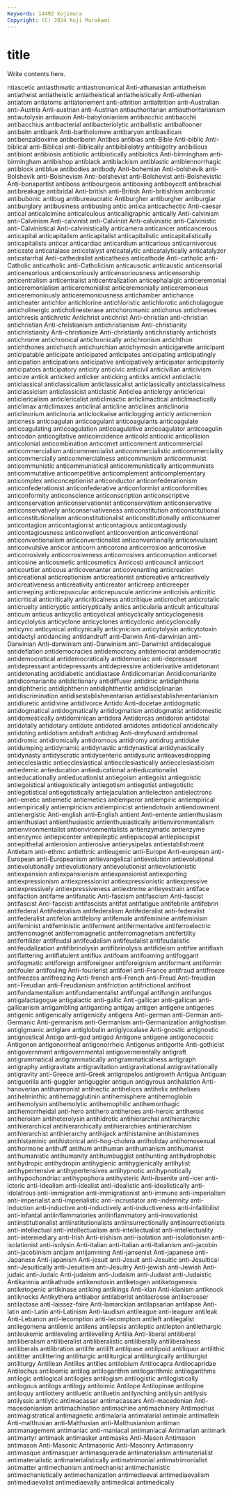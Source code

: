 ```yaml
---
Keywords: 14492 kojimura
Copyright: (C) 2024 Koji Murakami
---
```


# title

Write contents here.



ntiascetic antiasthmatic antiastronomical Anti-athanasian antiatheism antiatheist
antiatheistic antiatheistical antiatheistically Anti-athenian antiatom antiatoms antiatonement anti-attrition antiattrition anti-Australian
anti-Austria Anti-austrian anti-Austrian antiauthoritarian antiauthoritarianism antiautolysin antiauxin Anti-babylonianism antibacchic antibacchii
antibacchius antibacterial antibacteriolytic antiballistic antiballooner antibalm antibank Anti-bartholomew antibaryon antibasilican
antibenzaldoxime antiberiberin Antibes antibias anti-Bible Anti-biblic Anti-biblical anti-Biblical anti-Biblically antibibliolatry
antibigotry antibilious antibiont antibiosis antibiotic antibiotically antibiotics Anti-birmingham anti-birmingham antibishop
antiblack antiblackism antiblastic antiblennorrhagic antiblock antiblue antibodies antibody Anti-bohemian Anti-bolshevik
anti-Bolshevik anti-Bolshevism Anti-bolshevist anti-Bolshevist anti-Bolshevistic Anti-bonapartist antiboss antibourgeois antiboxing antiboycott
antibrachial antibreakage antibridal Anti-british anti-British Anti-britishism antibromic antibubonic antibug antibureaucratic
Antiburgher antiburgher antiburglar antiburglary antibusiness antibusing antic antica anticachectic Anti-caesar
antical anticalcimine anticalculous anticalligraphic antically Anti-calvinism anti-Calvinism Anti-calvinist anti-Calvinist Anti-calvinistic
anti-Calvinistic anti-Calvinistical Anti-calvinistically anticamera anticancer anticancerous anticapital anticapitalism anticapitalist anticapitalistic
anticapitalistically anticapitalists anticar anticardiac anticardium anticarious anticarnivorous anticaste anticatalase anticatalyst
anticatalytic anticatalytically anticatalyzer anticatarrhal Anti-cathedralist anticathexis anticathode Anti-catholic anti-Catholic anticatholic
anti-Catholicism anticausotic anticaustic anticensorial anticensorious anticensoriously anticensoriousness anticensorship anticentralism anticentralist
anticentralization anticephalalgic anticeremonial anticeremonialism anticeremonialist anticeremonially anticeremonious anticeremoniously anticeremoniousness antichamber
antichance anticheater antichlor antichlorine antichloristic antichlorotic anticholagogue anticholinergic anticholinesterase antichoromanic
antichorus antichreses antichresis antichretic Antichrist antichrist Anti-christian anti-christian antichristian Anti-christianism
antichristianism Anti-christianity antichristianity Anti-christianize Anti-christianly antichristianly antichrists antichrome antichronical antichronically
antichronism antichthon antichthones antichurch antichurchian antichymosin anticigarette anticipant anticipatable anticipate
anticipated anticipates anticipating anticipatingly anticipation anticipations anticipative anticipatively anticipator anticipatorily
anticipators anticipatory anticity anticivic anticivil anticivilian anticivism anticize antick anticked
anticker anticking anticks antickt anticlactic anticlassical anticlassicalism anticlassicalist anticlassically anticlassicalness
anticlassicism anticlassicist anticlastic Anticlea anticlergy anticlerical anticlericalism anticlericalist anticlimactic anticlimactical
anticlimactically anticlimax anticlimaxes anticlinal anticline anticlines anticlinoria anticlinorium anticlnoria anticlockwise
anticlogging anticly anticnemion anticness anticoagulan anticoagulant anticoagulants anticoagulate anticoagulating anticoagulation
anticoagulative anticoagulator anticoagulin anticodon anticogitative anticoincidence anticold anticolic anticollision anticolonial
anticombination anticomet anticomment anticommercial anticommercialism anticommercialist anticommercialistic anticommerciality anticommercially anticommercialness
anticommunism anticommunist anticommunistic anticommunistical anticommunistically anticommunists anticommutative anticompetitive anticomplement anticomplementary
anticomplex anticonceptionist anticonductor anticonfederationism anticonfederationist anticonfederative anticonformist anticonformities anticonformity anticonscience
anticonscription anticonscriptive anticonservation anticonservationist anticonservatism anticonservative anticonservatively anticonservativeness anticonstitution anticonstitutional
anticonstitutionalism anticonstitutionalist anticonstitutionally anticonsumer anticontagion anticontagionist anticontagious anticontagiously anticontagiousness anticonvellent
anticonvention anticonventional anticonventionalism anticonventionalist anticonventionally anticonvulsant anticonvulsive anticor anticorn anticorona
anticorrosion anticorrosive anticorrosively anticorrosiveness anticorrosives anticorruption anticorset anticosine anticosmetic anticosmetics
Anticosti anticouncil anticourt anticourtier anticous anticovenanter anticovenanting anticreation anticreational anticreationism
anticreationist anticreative anticreatively anticreativeness anticreativity anticreator anticreep anticreeper anticreeping anticrepuscular
anticrepuscule anticrime anticrisis anticritic anticritical anticritically anticriticalness anticritique anticrochet anticrotalic
anticruelty anticryptic anticryptically antics anticularia anticult anticultural anticum anticus anticyclic
anticyclical anticyclically anticyclogenesis anticyclolysis anticyclone anticyclones anticyclonic anticyclonically anticynic anticynical
anticynically anticynicism anticytolysin anticytotoxin antidactyl antidancing antidandruff anti-Darwin Anti-darwinian anti-Darwinian
Anti-darwinism anti-Darwinism anti-Darwinist antidecalogue antideflation antidemocracies antidemocracy antidemocrat antidemocratic antidemocratical
antidemocratically antidemoniac anti-depressant antidepressant antidepressants antidepressive antiderivative antidetonant antidetonating antidiabetic
antidiastase Antidicomarian Antidicomarianite antidicomarianite antidictionary antidiffuser antidinic antidiphtheria antidiphtheric antidiphtherin
antidiphtheritic antidisciplinarian antidiscrimination antidisestablishmentarian antidisestablishmentarianism antidiuretic antidivine antidivorce Antido Anti-docetae
antidogmatic antidogmatical antidogmatically antidogmatism antidogmatist antidomestic antidomestically antidominican antidora Antidorcas
antidoron antidotal antidotally antidotary antidote antidoted antidotes antidotical antidotically antidoting
antidotism antidraft antidrag Anti-dreyfusard antidromal antidromic antidromically antidromous antidromy antidrug
antiduke antidumping antidynamic antidynastic antidynastical antidynastically antidynasty antidyscratic antidysenteric antidysuric
antieavesdropping antiecclesiastic antiecclesiastical antiecclesiastically antiecclesiasticism antiedemic antieducation antieducational antieducationalist antieducationally
antieducationist antiegoism antiegoist antiegoistic antiegoistical antiegoistically antiegotism antiegotist antiegotistic antiegotistical
antiegotistically antiejaculation antielectron antielectrons anti-emetic antiemetic antiemetics antiemperor antiempiric antiempirical
antiempirically antiempiricism antiempiricist antiendotoxin antiendowment antienergistic Anti-english anti-English antient Anti-entente
antienthusiasm antienthusiast antienthusiastic antienthusiastically antienvironmentalism antienvironmentalist antienvironmentalists antienzymatic antienzyme antienzymic
antiepicenter antiepileptic antiepiscopal antiepiscopist antiepithelial antierosion antierosive antierysipelas antiestablishment Antietam
anti-ethmc antiethnic antieugenic anti-Europe Anti-european anti-European anti-Europeanism antievangelical antievolution antievolutional
antievolutionally antievolutionary antievolutionist antievolutionistic antiexpansion antiexpansionism antiexpansionist antiexporting antiexpressionism antiexpressionist
antiexpressionistic antiexpressive antiexpressively antiexpressiveness antiextreme antieyestrain antiface antifaction antifame antifanatic
Anti-fascism antifascism Anti-fascist antifascist Anti-fascisti antifascists antifat antifatigue antifebrile antifebrin
antifederal Antifederalism antifederalism Antifederalist anti-federalist antifederalist antifelon antifelony antifemale antifeminine
antifeminism antifeminist antifeministic antiferment antifermentative antiferroelectric antiferromagnet antiferromagnetic antiferromagnetism antifertility
antifertilizer antifeudal antifeudalism antifeudalist antifeudalistic antifeudalization antifibrinolysin antifibrinolysis antifideism antifire
antiflash antiflattering antiflatulent antiflux antifoam antifoaming antifoggant antifogmatic antiforeign antiforeigner
antiforeignism antiformant antiformin antifouler antifouling Anti-fourierist antifowl anti-France antifraud antifreeze
antifreezes antifreezing Anti-french anti-French anti-Freud Anti-freudian anti-Freudian anti-Freudianism antifriction antifrictional
antifrost antifundamentalism antifundamentalist antifungal antifungin antifungus antigalactagogue antigalactic anti-gallic Anti-gallican
anti-gallican anti-gallicanism antigambling antiganting antigay antigen antigene antigenes antigenic antigenically
antigenicity antigens Anti-german anti-German anti-Germanic Anti-germanism anti-Germanism anti-Germanization antighostism antigigmanic
antiglare antiglobulin antiglyoxalase Anti-gnostic antignostic antignostical Antigo anti-god antigod Antigone
antigone antigonococcic Antigonon antigonorrheal antigonorrheic Antigonus antigorite Anti-gothicist antigovernment antigovernmental
antigovernmentally antigraft antigrammatical antigrammatically antigrammaticalness antigraph antigraphy antigravitate antigravitation antigravitational
antigravitationally antigravity anti-Greece anti-Greek antigropelos antigrowth Antigua Antiguan antiguerilla anti-guggler
antiguggler antigun antigyrous antihalation Anti-hanoverian antiharmonist antihectic antihelices antihelix antihelixes
antihelminthic antihemagglutinin antihemisphere antihemoglobin antihemolysin antihemolytic antihemophilic antihemorrhagic antihemorrheidal anti-hero
antihero antiheroes anti-heroic antiheroic antiheroism antiheterolysin antihidrotic antihierarchal antihierarchic antihierarchical
antihierarchically antihierarchies antihierarchism antihierarchist antihierarchy antihijack antihistamine antihistamines antihistaminic antihistorical
anti-hog-cholera antiholiday antihomosexual antihormone antihuff antihum antihuman antihumanism antihumanist antihumanistic
antihumanity antihumbuggist antihunting antihydrophobic antihydropic antihydropin antihygienic antihygienically antihylist antihypertensive
antihypertensives antihypnotic antihypnotically antihypochondriac antihypophora antihysteric Anti-ibsenite anti-icer anti-icteric anti-idealism
anti-idealist anti-idealistic anti-idealistically anti-idolatrous anti-immigration anti-immigrationist anti-immune anti-imperialism anti-imperialist anti-imperialistic
anti-incrustator anti-indemnity anti-induction anti-inductive anti-inductively anti-inductiveness anti-infallibilist anti-infantal antiinflammatories antiinflammatory
anti-innovationist antiinstitutionalist antiinstitutionalists antiinsurrectionally antiinsurrectionists anti-intellectual anti-intellectualism anti-intellectualist anti-intellectuality anti-intermediary
anti-Irish Anti-irishism anti-isolation anti-isolationism anti-isolationist anti-isolysin Anti-italian anti-Italian anti-Italianism anti-jacobin
anti-jacobinism antijam antijamming Anti-jansenist Anti-japanese anti-Japanese Anti-japanism Anti-jesuit anti-Jesuit anti-Jesuitic
anti-Jesuitical anti-Jesuitically anti-Jesuitism anti-Jesuitry Anti-jewish anti-Jewish Anti-judaic anti-Judaic Anti-judaism anti-Judaism
anti-Judaist anti-Judaistic Antikamnia antikathode antikenotoxin antiketogen antiketogenesis antiketogenic antikinase antiking
antikings Anti-klan Anti-klanism antiknock antiknocks Antikythera antilabor antilaborist antilacrosse antilacrosser
antilactase anti-laissez-faire Anti-lamarckian antilapsarian antilapse Anti-latin anti-Latin anti-Latinism Anti-laudism antileague
anti-leaguer antileak Anti-Lebanon anti-lecomption anti-lecomptom antileft antilegalist antilegomena antilemic antilens
antilepsis antileptic antilepton antilethargic antileukemic antileveling antilevelling Antilia Anti-liberal antiliberal
antiliberalism antiliberalist antiliberalistic antiliberally antiliberalness antiliberals antilibration antilife antilift antilipase
antilipoid antiliquor antilithic antilitter antilittering antiliturgic antiliturgical antiliturgically antiliturgist antiliturgy
Antillean Antilles antilles antilobium Antilocapra Antilocapridae Antilochus antiloemic antilog antilogarithm
antilogarithmic antilogarithms antilogic antilogical antilogies antilogism antilogistic antilogistically antilogous antilogs
antilogy antiloimic Antilope Antilopinae antilopine antiloquy antilottery antiluetic antiluetin antilynching
antilysin antilysis antilyssic antilytic antimacassar antimacassars Anti-macedonian Anti-macedonianism antimachination antimachine
antimachinery Antimachus antimagistratical antimagnetic antimalaria antimalarial antimale antimallein Anti-malthusian anti-Malthusian
anti-Malthusianism antiman antimanagement antimaniac anti-maniacal antimaniacal Antimarian antimark antimartyr antimask
antimasker antimasks Anti-Mason Antimason antimason Anti-Masonic Antimasonic Anti-Masonry Antimasonry antimasque
antimasquer antimasquerade antimaterialism antimaterialist antimaterialistic antimaterialistically antimatrimonial antimatrimonialist antimatter antimechanism
antimechanist antimechanistic antimechanistically antimechanization antimediaeval antimediaevalism antimediaevalist antimediaevally antimedical antimedically
